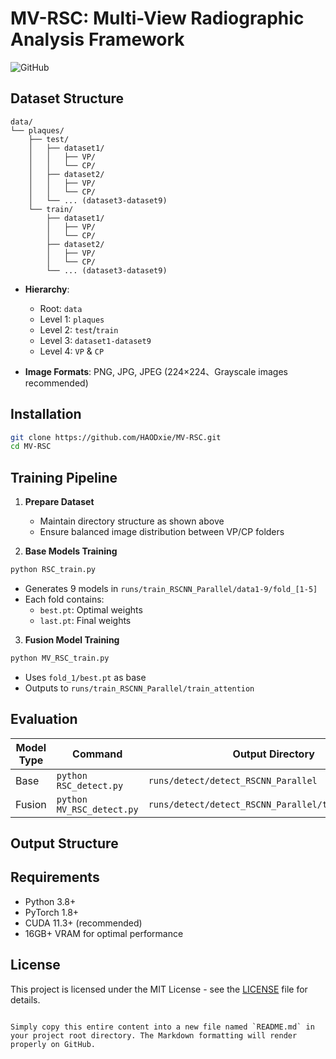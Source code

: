 
# MV-RSC: Multi-View Radiographic Analysis Framework

![GitHub]([https://img.shields.io/github/license/HAODxie/MV-RSC](https://github.com/HAODxie/MV-RSC/blob/main/LICENSE))

## Dataset Structure

```
data/
└── plaques/
    ├── test/
    │   ├── dataset1/
    │   │   ├── VP/
    │   │   └── CP/
    │   ├── dataset2/
    │   │   ├── VP/
    │   │   └── CP/
    │   └── ... (dataset3-dataset9)
    └── train/
        ├── dataset1/
        │   ├── VP/
        │   └── CP/
        ├── dataset2/
        │   ├── VP/
        │   └── CP/
        └── ... (dataset3-dataset9)
```

- **Hierarchy**:
  - Root: `data`
  - Level 1: `plaques`
  - Level 2: `test`/`train`
  - Level 3: `dataset1-dataset9`
  - Level 4: `VP`  & `CP` 

- **Image Formats**: PNG, JPG, JPEG (224×224、Grayscale images recommended)

## Installation

```bash
git clone https://github.com/HAODxie/MV-RSC.git
cd MV-RSC
```

## Training Pipeline

1. **Prepare Dataset**
   - Maintain directory structure as shown above
   - Ensure balanced image distribution between VP/CP folders

2. **Base Models Training**
```bash
python RSC_train.py
```
   - Generates 9 models in `runs/train_RSCNN_Parallel/data1-9/fold_[1-5]`
   - Each fold contains:
     - `best.pt`: Optimal weights
     - `last.pt`: Final weights

3. **Fusion Model Training**
```bash
python MV_RSC_train.py
```
   - Uses `fold_1/best.pt` as base
   - Outputs to `runs/train_RSCNN_Parallel/train_attention`

## Evaluation

| Model Type | Command                   | Output Directory     |
|------------|---------------------------|----------------------|
| Base       | `python RSC_detect.py`    | `runs/detect/detect_RSCNN_Parallel`    |
| Fusion     | `python MV_RSC_detect.py` | `runs/detect/detect_RSCNN_Parallel/train_attention` |

## Output Structure



## Requirements
- Python 3.8+
- PyTorch 1.8+
- CUDA 11.3+ (recommended)
- 16GB+ VRAM for optimal performance

## License
This project is licensed under the MIT License - see the [LICENSE](LICENSE) file for details.
```

Simply copy this entire content into a new file named `README.md` in your project root directory. The Markdown formatting will render properly on GitHub.
